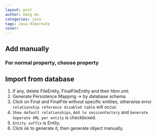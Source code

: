 ```yaml
---
layout: post
author: Hang Hu
categories: java
tags: Java Hibernate 
cover: 
---
```


## Add manually

### For normal property, choose property

###

## Import from database

1. If any, delete FileEntity, FinalFileEntity and their hbm.xml.
2. Generate Persistence Mapping -> by database schema
3. Click on Final and FinalFile without specific entities, otherwise error `relationship reference disabled table` will occur.
4. `Show default relationships`, `Add to sessionFactory` and `Generate Seperate XML per entity` is checkboxed.
5. `Entity suffix` is Entity.
6. Click ok to generate it, then generate object manually.
